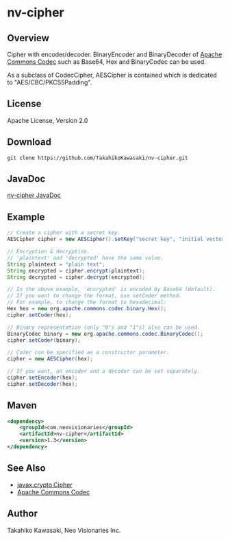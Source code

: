 nv-cipher
=========

Overview
--------

Cipher with encoder/decoder. BinaryEncoder and BinaryDecoder
of [Apache Commons Codec](http://commons.apache.org/proper/commons-codec/)
such as Base64, Hex and BinaryCodec can be used.

As a subclass of CodecCipher, AESCipher is contained
which is dedicated to "AES/CBC/PKCS5Padding".


License
-------

Apache License, Version 2.0


Download
--------

    git clone https://github.com/TakahikoKawasaki/nv-cipher.git


JavaDoc
-------

[nv-cipher JavaDoc](http://TakahikoKawasaki.github.com/nv-cipher/)


Example
-------

```java
// Create a cipher with a secret key.
AESCipher cipher = new AESCipher().setKey("secret key", "initial vector");

// Encryption & decryption.
// 'plaintext' and 'decrypted' have the same value.
String plaintext = "plain text";
String encrypted = cipher.encrypt(plaintext);
String decrypted = cipher.decrypt(encrypted);

// In the above example, 'encrypted' is encoded by Base64 (default).
// If you want to change the format, use setCoder method.
// For example, to change the format to hexadecimal:
Hex hex = new org.apache.commons.codec.binary.Hex();
cipher.setCoder(hex);

// Binary representation (only "0"s and "1"s) also can be used.
BinaryCodec binary = new org.apache.commons.codec.BinaryCodec();
cipher.setCoder(binary);

// Coder can be specified as a constructor parameter.
cipher = new AESCipher(hex);

// If you want, an encoder and a decoder can be set separately.
cipher.setEncoder(hex);
cipher.setDecoder(hex);
```


Maven
-----

```xml
<dependency>
    <groupId>com.neovisionaries</groupId>
    <artifactId>nv-cipher</artifactId>
    <version>1.3</version>
</dependency>
```


See Also
--------

* [javax.crypto.Cipher](http://docs.oracle.com/javase/7/docs/api/javax/crypto/Cipher.html)
* [Apache Commons Codec](http://commons.apache.org/proper/commons-codec/)


Author
------

Takahiko Kawasaki, Neo Visionaries Inc.
